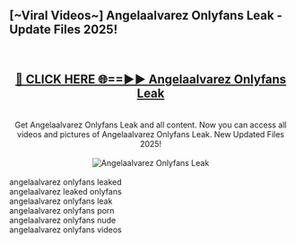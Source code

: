 <h2>[~Viral Videos~] Angelaalvarez Onlyfans Leak - Update Files 2025!</h2>
<br>
<div align="center">
<h2><a href="https://betterlinks.top/A2PfLJ" rel="nofollow">🔴 CLICK HERE 🌐==►► Angelaalvarez Onlyfans Leak</a></h2>
<br>
Get Angelaalvarez Onlyfans Leak and all content. Now you can access all videos and pictures of Angelaalvarez Onlyfans Leak. New Updated Files 2025!
<br>
<br>
<a href="https://betterlinks.top/A2PfLJ" rel="nofollow" data-target="animated-image.originalLink"><img src="https://i.ibb.co.com/WyWwxjT/player-gif2.gif" alt="Angelaalvarez Onlyfans Leak" style="max-width: 100%; display: inline-block;" data-target="animated-image.originalImage"></a>
</div>
<br>
angelaalvarez onlyfans leaked<br>
angelaalvarez leaked onlyfans<br>
angelaalvarez onlyfans leak<br>
angelaalvarez onlyfans porn<br>
angelaalvarez onlyfans nude<br>
angelaalvarez onlyfans videos